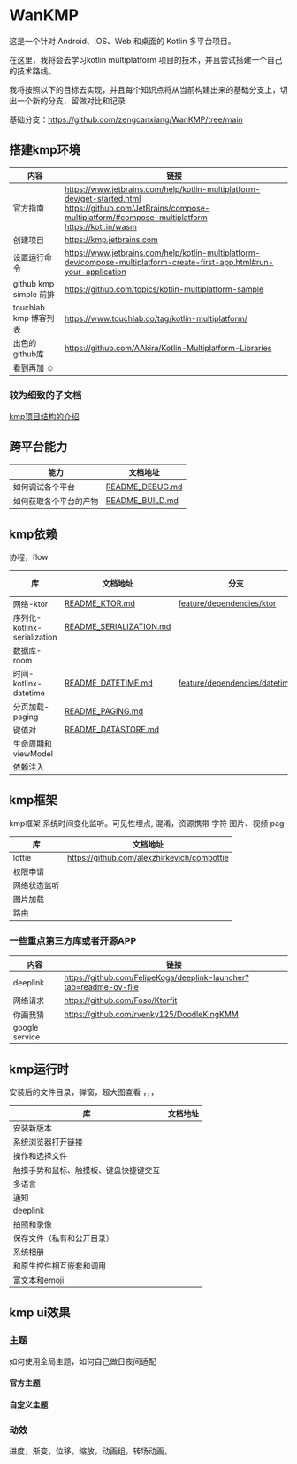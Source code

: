 # WanKMP

这是一个针对 Android、iOS、Web 和桌面的 Kotlin 多平台项目。

在这里，我将会去学习kotlin multiplatform 项目的技术，并且尝试搭建一个自己的技术路线。

我将按照以下的目标去实现，并且每个知识点将从当前构建出来的基础分支上，切出一个新的分支，留做对比和记录.

基础分支：https://github.com/zengcanxiang/WanKMP/tree/main

## 搭建kmp环境

| 内容                   | 链接                                                                                                                                                                               |
|----------------------|----------------------------------------------------------------------------------------------------------------------------------------------------------------------------------|
| 官方指南                 | https://www.jetbrains.com/help/kotlin-multiplatform-dev/get-started.html <br>https://github.com/JetBrains/compose-multiplatform/#compose-multiplatform <br> https://kotl.in/wasm |
| 创建项目                 | https://kmp.jetbrains.com                                                                                                                                                        |
| 设置运行命令               | https://www.jetbrains.com/help/kotlin-multiplatform-dev/compose-multiplatform-create-first-app.html#run-your-application                                                         |
| github kmp simple 前排 | https://github.com/topics/kotlin-multiplatform-sample                                                                                                                            |
| touchlab kmp 博客列表    | https://www.touchlab.co/tag/kotlin-multiplatform/                                                                                                                                |
| 出色的github库           | https://github.com/AAkira/Kotlin-Multiplatform-Libraries                                                                                                                         |
| 看到再加 ☺️              |                                                                                                                                                                                  |

### 较为细致的子文档

[kmp项目结构的介绍](https://kotlinlang.org/docs/multiplatform-discover-project.html)


## 跨平台能力

| 能力          | 文档地址                                              | 
|-------------|---------------------------------------------------|
| 如何调试各个平台    | [README_DEBUG.md](./README/debug/README_DEBUG.md) |
| 如何获取各个平台的产物 | [README_BUILD.md](./README/build/README_BUILD.md)   | 

## kmp依赖

协程，flow

| 库                         | 文档地址                                                                      | 分支                                                                                                         | 截图                                                                         |
|---------------------------|---------------------------------------------------------------------------|------------------------------------------------------------------------------------------------------------|----------------------------------------------------------------------------|
| 网络-ktor                   | [README_KTOR.md](./README/ktor/README_KTOR.md)                            | [feature/dependencies/ktor](https://github.com/zengcanxiang/WanKMP/tree/feature/dependencies/ktor)         |                                                                            |
| 序列化-kotlinx-serialization | [README_SERIALIZATION.md](./README/serialization/README_SERIALIZATION.md) |                                                                                                            |                                                                            |
| 数据库-room                  |                                                                           |                                                                                                            |                                                                            |
| 时间-kotlinx-datetime       | [README_DATETIME.md](./README/datetime/README_DATETIME.md)                | [feature/dependencies/datetime](https://github.com/zengcanxiang/WanKMP/tree/feature/dependencies/datetime) | ![datetime 截图](./README/datetime/debug_datetime_capture.png "datetime 截图") |
| 分页加载-paging               | [README_PAGING.md](./README/paging/README_PAGING.md)                      |                                                                                                            |                                                                            |
| 键值对                       | [README_DATASTORE.md](./README/datastore/README_DATASTORE.md)             |                                                                                                            |                                                                            |
| 生命周期和viewModel            |                                                                           |                                                                                                            |                                                                            |
| 依赖注入                      |                                                                           |                                                                                                            |                                                                            |

## kmp框架

kmp框架 系统时间变化监听。可见性埋点, 混淆，资源携带 字符 图片、视频 pag

| 库      | 文档地址                                        |      
|--------|---------------------------------------------|
| lottie | https://github.com/alexzhirkevich/compottie |
| 权限申请   |                                             |
| 网络状态监听 |                                             |
| 图片加载   |                                             |
| 路由     |                                             |

### 一些重点第三方库或者开源APP

| 内容             | 链接                                                                 |
|----------------|--------------------------------------------------------------------|
| deeplink       | https://github.com/FelipeKoga/deeplink-launcher?tab=readme-ov-file |
| 网络请求           | https://github.com/Foso/Ktorfit                                    |
| 你画我猜           | https://github.com/rvenky125/DoodleKingKMM                         |
| google service |                                                                    |

## kmp运行时

安装后的文件目录，弹窗，超大图查看 ，，，

| 库                   | 文档地址 |
|---------------------|------|     
| 安装新版本               |      |
| 系统浏览器打开链接           |      |
| 操作和选择文件             |      |
| 触摸手势和鼠标、触摸板、键盘快捷键交互 |      |
| 多语言                 |      |
| 通知                  |      |
| deeplink            |      |
| 拍照和录像               |      |
| 保存文件（私有和公开目录）       |      |
| 系统相册                |      |
| 和原生控件相互嵌套和调用        |      |
| 富文本和emoji           |      |

## kmp ui效果
### 主题
如何使用全局主题，如何自己做日夜间适配

#### 官方主题
#### 自定义主题


### 动效
进度，渐变，位移，缩放，动画组，转场动画，

